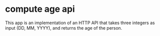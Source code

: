 # compute age api

This app is an implementation of an HTTP API that takes three integers as input (DD, MM, YYYY), and returns the age of the person. 
